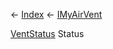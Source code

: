 ← [Index](Api-Index) ← [IMyAirVent](SpaceEngineers.Game.ModAPI.Ingame.IMyAirVent)

[VentStatus](SpaceEngineers.Game.ModAPI.Ingame.VentStatus) Status